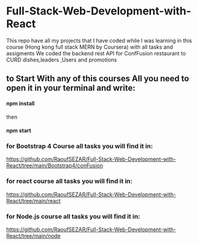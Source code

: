 # Full-Stack-Web-Development-with-React
This repo have all my projects that I have coded while I was learning in this course (Hong kong full stack MERN by Coursera) with all tasks and assigments
We coded the backend rest API for ConfFusion restaurant to CURD dishes,leaders ,Users and promotions

 ## to Start With any of this courses All you need to open it in your terminal and write:
  #### npm install
  then
  #### npm start
 
 ### for Bootstrap 4 Course all tasks you will find it in:
 
 https://github.com/RaoufSEZAR/Full-Stack-Web-Development-with-React/tree/main/Bootstrap4/conFusion
 
 ### for react course all tasks you will find it in:
 
 https://github.com/RaoufSEZAR/Full-Stack-Web-Development-with-React/tree/main/react
 
 ### for Node.js course all tasks you will find it in:
 
 https://github.com/RaoufSEZAR/Full-Stack-Web-Development-with-React/tree/main/node
 
 
